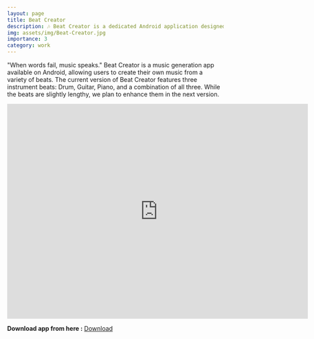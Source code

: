 ```yaml
---
layout: page
title: Beat Creator
description: 🎶 Beat Creator is a dedicated Android application designed for crafting musical beats.
img: assets/img/Beat-Creator.jpg
importance: 3
category: work
---
```


"When words fail, music speaks." Beat Creator is a music generation app available on Android, allowing users to create their own music from a variety of beats. The current version of Beat Creator features three instrument beats: Drum, Guitar, Piano, and a combination of all three. While the beats are slightly lengthy, we plan to enhance them in the next version.

<iframe width="700" height="500" src="https://www.youtube.com/embed/ouwQVbks7wM" frameborder="0" allow="accelerometer; autoplay; encrypted-media; gyroscope; picture-in-picture" allowfullscreen></iframe>

<br>

**Download app from here :** <a href="https://apkpure.com/p/com.madan.BeatCreator" class="btn btn--success">Download</a>
